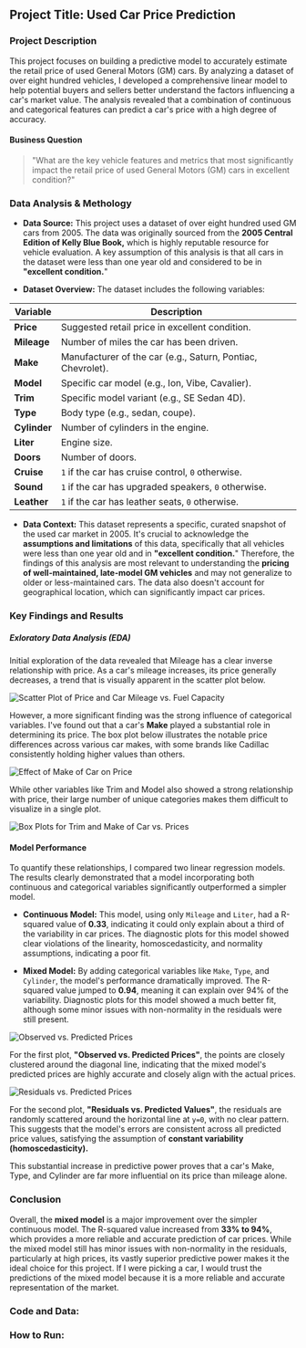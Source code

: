 ## Project Title: Used Car Price Prediction 

### Project Description

This project focuses on building a predictive model to accurately estimate the retail price of used General Motors (GM) cars. By analyzing a dataset of over eight hundred vehicles, I developed a comprehensive linear model to help potential buyers and sellers better understand the factors influencing a car's market value. The analysis revealed that a combination of continuous and categorical features can predict a car's price with a high degree of accuracy.


#### Business Question

> "What are the key vehicle features and metrics that most significantly impact the retail price of used General Motors (GM) cars in excellent condition?"


### Data Analysis & Methology

* **Data Source:** This project uses a dataset of over eight hundred used GM cars from 2005. The data was originally sourced from the **2005 Central Edition of Kelly Blue Book,** which is highly reputable resource for vehicle evaluation. A key assumption of this analysis is that all cars in the dataset were less than one year old and considered to be in **"excellent condition.**"

* **Dataset Overview:** The dataset includes the following variables:

| Variable | Description |
| -------- | ----------- |
| **Price** | Suggested retail price in excellent condition. |
| **Mileage** | Number of miles the car has been driven. |
| **Make** | Manufacturer of the car (e.g., Saturn, Pontiac, Chevrolet). |
| **Model** | Specific car model (e.g., Ion, Vibe, Cavalier). |
| **Trim** | Specific model variant (e.g., SE Sedan 4D). |
| **Type** | Body type (e.g., sedan, coupe). |
| **Cylinder** | Number of cylinders in the engine. |
| **Liter** | Engine size. |
| **Doors** | Number of doors. |
| **Cruise** | `1` if the car has cruise control, `0` otherwise. |
| **Sound** | `1` if the car has upgraded speakers, `0` otherwise. |
| **Leather** | `1` if the car has leather seats, `0` otherwise. |

* **Data Context:** This dataset represents a specific, curated snapshot of the used car market in 2005. It's crucial to acknowledge the **assumptions and limitations** of this data, specifically that all vehicles were less than one year old and in **"excellent condition.**" Therefore, the findings of this analysis are most relevant to understanding the **pricing of well-maintained, late-model GM vehicles** and may not generalize to older or less-maintained cars. The data also doesn't account for geographical location, which can significantly impact car prices. 


### Key Findings and Results

##### Exloratory Data Analysis (EDA)

Initial exploration of the data revealed that Mileage has a clear inverse relationship with price. As a car's mileage increases, its price generally decreases, a trend that is visually apparent in the scatter plot below.

![Scatter Plot of Price and Car Mileage vs. Fuel Capacity](images/price_vs_value.png)


However, a more significant finding was the strong influence of categorical variables. I've found out that a car's **Make** played a substantial role in determining its price. The box plot below illustrates the notable price differences across various car makes, with some brands like Cadillac consistently holding higher values than others.

![Effect of Make of Car on Price](images/price_vs_make.png)


While other variables like Trim and Model also showed a strong relationship with price, their large number of unique categories makes them difficult to visualize in a single plot.

![Box Plots for Trim and Make of Car vs. Prices](images/trim_model_boxplots.png)


#### Model Performance

To quantify these relationships, I compared two linear regression models. The results clearly demonstrated that a model incorporating both continuous and categorical variables significantly outperformed a simpler model.

* **Continuous Model:** This model, using only `Mileage` and `Liter`, had a R-squared value of **0.33**, indicating it could only explain about a third of the variability in car prices. The diagnostic plots for this model showed clear violations of the linearity, homoscedasticity, and normality assumptions, indicating a poor fit.

* **Mixed Model:** By adding categorical variables like `Make`, `Type`, and `Cylinder`, the model's performance dramatically improved. The R-squared value jumped to **0.94**, meaning it can explain over 94% of the variability. Diagnostic plots for this model showed a much better fit, although some minor issues with non-normality in the residuals were still present.


![Observed vs. Predicted Prices](images/obs_vs_pred.png)

For the first plot, **"Observed vs. Predicted Prices"**, the points are closely clustered around the diagonal line, indicating that the mixed model's predicted prices are highly accurate and closely align with the actual prices.

![Residuals vs. Predicted Prices](images/resid_vs_pred_values.png)

For the second plot, **"Residuals vs. Predicted Values"**, the residuals are randomly scattered around the horizontal line at `y=0`, with no clear pattern. This suggests that the model's errors are consistent across all predicted price values, satisfying the assumption of **constant variability (homoscedasticity).**


This substantial increase in predictive power proves that a car's Make, Type, and Cylinder are far more influential on its price than mileage alone.


### Conclusion

Overall, the **mixed model** is a major improvement over the simpler continuous model. The R-squared value increased from **33% to 94%**, which provides a more reliable and accurate prediction of car prices. While the mixed model still has minor issues with non-normality in the residuals, particularly at high prices, its vastly superior predictive power makes it the ideal choice for this project. If I were picking a car, I would trust the predictions of the mixed model because it is a more reliable and accurate representation of the market.


### Code and Data:

### How to Run:

